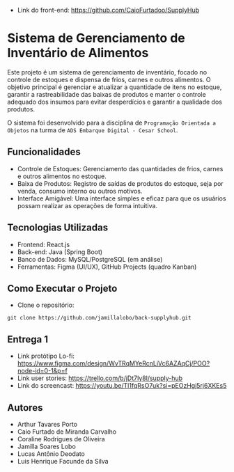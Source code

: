- Link do front-end: https://github.com/CaioFurtadoo/SupplyHub

# Sistema de Gerenciamento de Inventário de Alimentos
Este projeto é um sistema de gerenciamento de inventário, focado no controle de estoques e dispensa de frios, carnes e outros alimentos. O objetivo principal é gerenciar e atualizar a quantidade de itens no estoque, garantir a rastreabilidade das baixas de produtos e manter o controle adequado dos insumos para evitar desperdícios e garantir a qualidade dos produtos.

O sistema foi desenvolvido para a disciplina de `Programação Orientada a Objetos` na turma de `ADS Embarque Digital - Cesar School`.

## Funcionalidades
- Controle de Estoques: Gerenciamento das quantidades de frios, carnes e outros alimentos no estoque.
- Baixa de Produtos: Registro de saídas de produtos do estoque, seja por venda, consumo interno ou outros motivos.
- Interface Amigável: Uma interface simples e eficaz para que os usuários possam realizar as operações de forma intuitiva.

## Tecnologias Utilizadas
- Frontend: React.js
- Back-end: Java (Spring Boot)
- Banco de Dados: MySQL/PostgreSQL (em análise)
- Ferramentas: Figma (UI/UX), GitHub Projects (quadro Kanban)

## Como Executar o Projeto
- Clone o repositório:
```
git clone https://github.com/jamillalobo/back-supplyhub.git

```

## Entrega 1
- Link protótipo Lo-fi: https://www.figma.com/design/WvTRqMYeRcnLiVc6AZAqCj/POO?node-id=0-1&p=f
- Link user stories: https://trello.com/b/jDt7Iy8l/supply-hub
- Link do screencast: https://youtu.be/Tl1fqRsO7uk?si=pEOzHgj5rj6XKEs5

## Autores
- Arthur Tavares Porto
- Caio Furtado de Miranda Carvalho
- Coraline Rodrigues de Oliveira
- Jamilla Soares Lobo
- Lucas Antônio Deodato
- Luis Henrique Facunde da Silva
